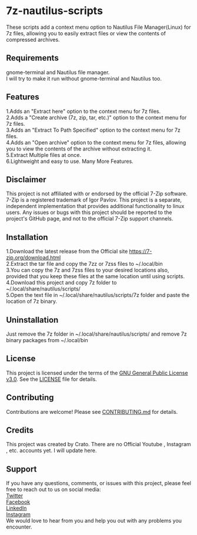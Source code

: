 # 7z-nautilus-scripts
These scripts add a context menu option to Nautilus File Manager(Linux) for 7z files, allowing you to easily extract files or view the contents of compressed archives. 
## Requirements
gnome-terminal and Nautilus file manager.<br>
I will try to make it run without gnome-terminal and Nautilus too.
## Features
1.Adds an "Extract here" option to the context menu for 7z files.<br>
2.Adds a "Create archive (7z, zip, tar, etc.)" option to the context menu for 7z files.<br>
3.Adds an "Extract To Path Specified" option to the context menu for 7z files.<br>
4.Adds an "Open archive" option to the context menu for 7z files, allowing you to view the contents of the archive without extracting it.<br>
5.Extract Multiple files at once.<br>
6.Lightweight and easy to use. Many More Features.<br>
## Disclaimer
This project is not affiliated with or endorsed by the official 7-Zip software. 7-Zip is a registered trademark of Igor Pavlov. This project is a separate, independent implementation that provides additional functionality to linux users. Any issues or bugs with this project should be reported to the project's GitHub page, and not to the official 7-Zip support channels.
## Installation
1.Download the latest release from the Official site https://7-zip.org/download.html<br>
2.Extract the tar file and copy the 7zz or 7zss files to ~/.local/bin <br>
3.You can copy the 7z and 7zss files to your desired locations also, provided that you keep these files at the same location until using scripts.<br>
4.Download this project and copy 7z folder to ~/.local/share/nautilus/scripts/<br>
5.Open the text file in ~/.local/share/nautilus/scripts/7z folder and paste the location of 7z binary.<br>
## Uninstallation
Just remove the 7z folder in ~/.local/share/nautilus/scripts/ and remove 7z binary packages from ~/.local/bin
## License
This project is licensed under the terms of the [GNU General Public License v3.0](https://www.gnu.org/licenses/gpl-3.0.en.html). See the [LICENSE](LICENSE) file for details.
## Contributing
Contributions are welcome! Please see [CONTRIBUTING.md](CONTRIBUTING.md) for details.
## Credits
This project was created by Crato. There are no Official Youtube , Instagram , etc. accounts yet. I will update here.
## Support
If you have any questions, comments, or issues with this project, please feel free to reach out to us on social media:<br>
[Twitter](https://twitter.com/yourhandle)<br>
[Facebook](https://www.facebook.com/yourpage)<br>
[LinkedIn](https://www.linkedin.com/in/yourprofile)<br>
[Instagram](https://www.instagram.com/yourhandle)<br>
We would love to hear from you and help you out with any problems you encounter.<br>
